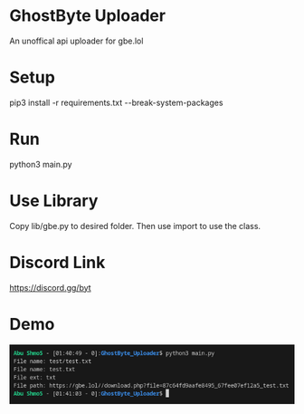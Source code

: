 # GhostByte Uploader
An unoffical api uploader for gbe.lol

# Setup
pip3 install -r requirements.txt --break-system-packages

# Run
python3 main.py

# Use Library
Copy lib/gbe.py to desired folder. Then use import to use the class.

# Discord Link
https://discord.gg/byt

# Demo
![Demo](/static/images/demo.png)